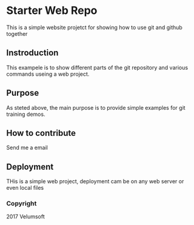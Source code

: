 # Starter Web Repo

This is a simple website projetct for showing how to use git and github together

## Instroduction

This exampele is to show different parts of the git repository and various commands useing a web project.

## Purpose

As steted above, the main purpose is to provide simple examples for git training demos.

## How to contribute

Send me a email

## Deployment

THis is a simple web project, deployment cam be on any web server or even local files

### Copyright

2017 Velumsoft
